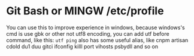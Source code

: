 Git Bash or MINGW /etc/profile
==============================
You can use this to improve experience in windows, because windows's cmd is use gbk or other not utf8 encoding, you can add utf before command, like this:
```utf ping```
also has some useful alias, like cnpm artisan cdold du1 duu gitci ifconfig killl port vihosts psbydll and so on
